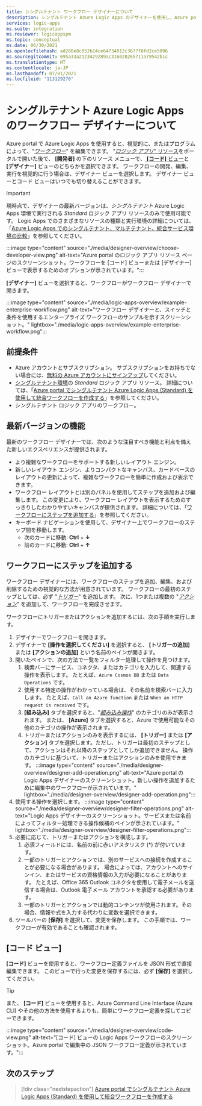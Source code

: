 ```yaml
---
title: シングルテナント ワークフロー デザイナーについて
description: シングルテナント Azure Logic Apps のデザイナーを使用し、Azure portal を通じてワークフローを視覚的に作成する方法について説明します。 この最新バージョンの利点と機能について説明します。
services: logic-apps
ms.suite: integration
ms.reviewer: logicappspm
ms.topic: conceptual
ms.date: 06/30/2021
ms.openlocfilehash: ad280e8c052b14ce64734012c3677f8fd2ce5096
ms.sourcegitcommit: 695a33a2123429289ac316028265711a79542b1c
ms.translationtype: HT
ms.contentlocale: ja-JP
ms.lasthandoff: 07/01/2021
ms.locfileid: "113129276"
---
```

# <a name="about-the-workflow-designer-in-single-tenant-azure-logic-apps"></a>シングルテナント Azure Logic Apps のワークフロー デザイナーについて

Azure portal で Azure Logic Apps を使用すると、視覚的に、またはプログラムによって、"[*ワークフロー*](logic-apps-overview.md#workflow)" を編集できます。 "[*ロジック アプリ*" リソース](logic-apps-overview.md#logic-app)をポータルで開いた後で、 **[開発者]** の下のリソース メニューで、[ **[コード]** ビュー](#code-view)と **[デザイナー]** ビューのどちらかを選択できます。 ワークフローの開発、編集、実行を視覚的に行う場合は、デザイナー ビューを選択します。 デザイナー ビューとコード ビューはいつでも切り替えることができます。

> [!IMPORTANT]
> 現時点で、デザイナーの最新バージョンは、*シングルテナント* Azure Logic Apps 環境で実行される *Standard* ロジック アプリ リソースのみで使用可能です。 Logic Apps でのさまざまなリソースの種類と実行環境の詳細については、「[Azure Logic Apps でのシングルテナント、マルチテナント、統合サービス環境の比較](single-tenant-overview-compare.md)」を参照してください。

:::image type="content" source="./media/designer-overview/choose-developer-view.png" alt-text="Azure portal のロジック アプリ リソース ページのスクリーンショット。ワークフローを [コード] ビューまたは [デザイナー] ビューで表示するためのオプションが示されています。":::

**[デザイナー]** ビューを選択すると、ワークフローがワークフロー デザイナーで開きます。

:::image type="content" source="./media/logic-apps-overview/example-enterprise-workflow.png" alt-text="ワークフロー デザイナーと、スイッチと条件を使用するエンタープライズ ワークフローのサンプルを示すスクリーンショット。" lightbox="./media/logic-apps-overview/example-enterprise-workflow.png":::

## <a name="prerequisites"></a>前提条件

- Azure アカウントとサブスクリプション。 サブスクリプションをお持ちでない場合には、[無料の Azure アカウントにサインアップ](https://azure.microsoft.com/free/)してください。
- [シングルテナント環境](single-tenant-overview-compare.md)の *Standard* ロジック アプリ リソース。 詳細については、「[Azure portal でシングルテナント Azure Logic Apps (Standard) を使用して統合ワークフローを作成する](create-single-tenant-workflows-azure-portal.md)」を参照してください。
- シングルテナント ロジック アプリのワークフロー。

## <a name="latest-version-features"></a>最新バージョンの機能

最新のワークフロー デザイナーでは、次のような注目すべき機能と利点を備えた新しいエクスペリエンスが提供されます。

- より複雑なワークフローをサポートする新しいレイアウト エンジン。 
- 新しいレイアウト エンジン、よりコンパクトなキャンバス、カードベースのレイアウトの更新によって、複雑なワークフローを簡単に作成および表示できます。
- ワークフロー レイアウトとは別のパネルを使用してステップを追加および編集します。 この変更により、ワークフロー レイアウトを表示するためのすっきりしたわかりやすいキャンバスが提供されます。 詳細については、「[ワークフローにステップを追加する](#add-steps-to-workflows)」を参照してください。
- キーボード ナビゲーションを使用して、デザイナー上でワークフローのステップ間を移動します。
  - 次のカードに移動: **Ctrl** +  **&darr;**
  - 前のカードに移動: **Ctrl** +  **&uarr;**

## <a name="add-steps-to-workflows"></a>ワークフローにステップを追加する

ワークフロー デザイナーには、ワークフローのステップを追加、編集、および削除するための視覚的な方法が用意されています。 ワークフローの最初のステップとしては、必ず "[*トリガー*](logic-apps-overview.md#trigger)" を追加します。 次に、1つまたは複数の "[*アクション*](logic-apps-overview.md#action)" を追加して、ワークフローを完成させます。

ワークフローにトリガーまたはアクションを追加するには、次の手順を実行します。

1. デザイナーでワークフローを開きます。
1. デザイナーで **[操作を選択してください]** を選択すると、 **[トリガーの追加]** または **[アクションの追加]** という名前のペインが開きます。 
1. 開いたペインで、次の方法で一覧をフィルター処理して操作を見つけます。
    1. 検索バーにサービス、コネクタ、またはカテゴリを入力して、関連する操作を表示します。 たとえば、`Azure Cosmos DB` または `Data Operations` です。 
    1. 使用する特定の操作がわかっている場合は、その名前を検索バーに入力します。 たとえば、`Call an Azure function` または `When an HTTP request is received` です。
    1. **[組み込み]** タブを選択すると、"[*組み込み操作*](logic-apps-overview.md#built-in-operations)" のカテゴリのみが表示されます。 または、 **[Azure]** タブを選択すると、Azure で使用可能なその他のカテゴリの操作が表示されます。
    1. トリガーまたはアクションのみを表示するには、 **[トリガー]** または **[アクション]** タブを選択します。ただし、トリガーは最初のステップとして、アクションはそれ以降のステップとしてしか追加できません。 操作のカテゴリに基づいて、トリガーまたはアクションのみを使用できます。
    :::image type="content" source="./media/designer-overview/designer-add-operation.png" alt-text="Azure portal の Logic Apps デザイナーのスクリーンショット。新しい操作を追加するために編集中のワークフローが示されています。" lightbox="./media/designer-overview/designer-add-operation.png":::
1. 使用する操作を選択します。 
    :::image type="content" source="./media/designer-overview/designer-filter-operations.png" alt-text="Logic Apps デザイナーのスクリーンショット。サービスまたは名前によってフィルター処理できる操作候補のペインが示されています。" lightbox="./media/designer-overview/designer-filter-operations.png":::
1. 必要に応じて、トリガーまたはアクションを構成します。
    1. 必須フィールドには、名前の前に赤いアスタリスク (&ast;) が付いています。
    1. 一部のトリガーとアクションでは、別のサービスへの接続を作成することが必要になる場合があります。 場合によっては、アカウントへのサインイン、またはサービスの資格情報の入力が必要になることがあります。 たとえば、Office 365 Outlook コネクタを使用して電子メールを送信する場合は、Outlook 電子メール アカウントを承認する必要があります。
    1. 一部のトリガーとアクションでは動的コンテンツが使用されます。その場合、情報や式を入力する代わりに変数を選択できます。
1. ツールバーの **[保存]** を選択して、変更を保存します。 この手順では、ワークフローが有効であることも確認されます。 

## <a name="code-view"></a>[コード ビュー]

**[コード]** ビューを使用すると、ワークフロー定義ファイルを JSON 形式で直接編集できます。 このビューで行った変更を保存するには、必ず **[保存]** を選択してください。 

> [!TIP]
> また、 **[コード]** ビューを使用すると、Azure Command Line Interface (Azure CLI) やその他の方法を使用するよりも、簡単にワークフロー定義を探してコピーできます。

:::image type="content" source="./media/designer-overview/code-view.png" alt-text="[コード] ビューの Logic Apps ワークフローのスクリーンショット。Azure portal で編集中の JSON ワークフロー定義が示されています。":::


## <a name="next-steps"></a>次のステップ

> [!div class="nextstepaction"]
> [Azure portal でシングルテナント Azure Logic Apps (Standard) を使用して統合ワークフローを作成する](create-single-tenant-workflows-azure-portal.md)
